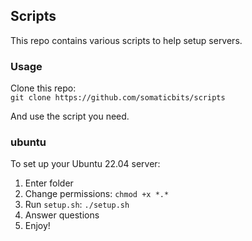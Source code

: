 ## Scripts

This repo contains various scripts to help setup servers.

### Usage
Clone this repo:  
`git clone https://github.com/somaticbits/scripts`

And use the script you need.

### ubuntu
To set up your Ubuntu 22.04 server:
1. Enter folder
2. Change permissions:
`chmod +x *.*`
3. Run `setup.sh`:
`./setup.sh`
4. Answer questions
5. Enjoy!
